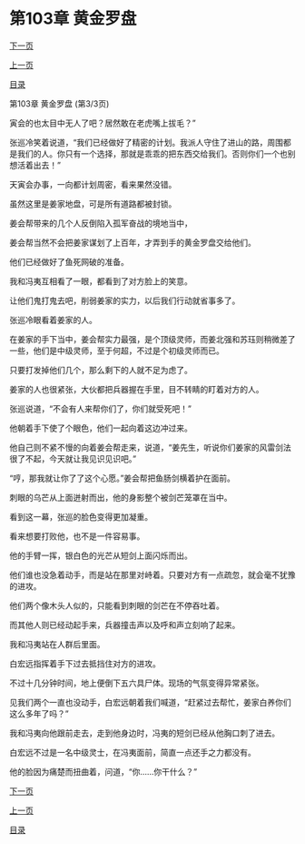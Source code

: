 <h1>第103章   黄金罗盘</h1>
            <div><p><a href="./0309_%E7%AC%AC104%E7%AB%A0_%E8%B6%81%E7%81%AB%E6%89%93%E5%8A%AB.md">下一页</a></p><p><a href="./0307_%E7%AC%AC103%E7%AB%A0_%E9%BB%84%E9%87%91%E7%BD%97%E7%9B%98.md">上一页</a></p><p><a href="../">目录</a></p></div>
            <div><p>第103章   黄金罗盘 (第3/3页)</p><p>寅会的也太目中无人了吧？居然敢在老虎嘴上拔毛？”</p><p>张巡冷笑着说道，“我们已经做好了精密的计划。我派人守住了进山的路，周围都是我们的人。你只有一个选择，那就是乖乖的把东西交给我们。否则你们一个也别想活着出去！”</p><p>天寅会办事，一向都计划周密，看来果然没错。</p><p>虽然这里是姜家地盘，可是所有道路都被封锁。</p><p>姜会帮带来的几个人反倒陷入孤军奋战的境地当中，</p><p>姜会帮当然不会把姜家谋划了上百年，才弄到手的黄金罗盘交给他们。</p><p>他们已经做好了鱼死网破的准备。</p><p>我和冯夷互相看了一眼，都看到了对方脸上的笑意。</p><p>让他们鬼打鬼去吧，削弱姜家的实力，以后我们行动就省事多了。</p><p>张巡冷眼看着姜家的人。</p><p>在姜家的手下当中，姜会帮实力最强，是个顶级灵师，而姜北强和苏珏则稍微差了一些，他们是中级灵师，至于何超，不过是个初级灵师而已。</p><p>只要打发掉他们几个，那么剩下的人就不足为虑了。</p><p>姜家的人也很紧张，大伙都把兵器握在手里，目不转睛的盯着对方的人。</p><p>张巡说道，“不会有人来帮你们了，你们就受死吧！”</p><p>他朝着手下使了个眼色，他们一起向着这边冲过来。</p><p>他自己则不紧不慢的向着姜会帮走来，说道，“姜先生，听说你们姜家的风雷剑法很了不起，今天就让我见识见识吧。”</p><p>“哼，那我就让你了了这个心愿。”姜会帮把鱼肠剑横着护在面前。</p><p>刺眼的乌芒从上面迸射而出，他的身影整个被剑芒笼罩在当中。</p><p>看到这一幕，张巡的脸色变得更加凝重。</p><p>看来想要打败他，也不是一件容易事。</p><p>他的手臂一挥，银白色的光芒从短剑上面闪烁而出。</p><p>他们谁也没急着动手，而是站在那里对峙着。只要对方有一点疏忽，就会毫不犹豫的进攻。</p><p>他们两个像木头人似的，只能看到刺眼的剑芒在不停吞吐着。</p><p>而其他人则已经动起手来，兵器撞击声以及呼和声立刻响了起来。</p><p>我和冯夷站在人群后里面。</p><p>白宏远指挥着手下过去抵挡住对方的进攻。</p><p>不过十几分钟时间，地上便倒下五六具尸体。现场的气氛变得异常紧张。</p><p>见我们两个一直也没动手，白宏远朝着我们喊道，“赶紧过去帮忙，姜家白养你们这么多年了吗？”</p><p>我和冯夷向他跟前走去，走到他身边时，冯夷的短剑已经从他胸口刺了进去。</p><p>白宏远不过是一名中级灵士，在冯夷面前，简直一点还手之力都没有。</p><p>他的脸因为痛楚而扭曲着，问道，“你……你干什么？”</p></div>
            <div><p><a href="./0309_%E7%AC%AC104%E7%AB%A0_%E8%B6%81%E7%81%AB%E6%89%93%E5%8A%AB.md">下一页</a></p><p><a href="./0307_%E7%AC%AC103%E7%AB%A0_%E9%BB%84%E9%87%91%E7%BD%97%E7%9B%98.md">上一页</a></p><p><a href="../">目录</a></p></div>